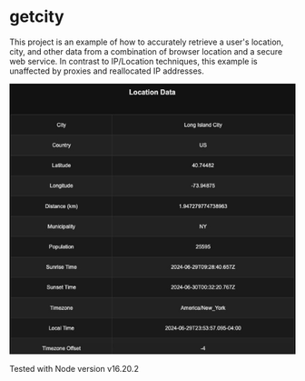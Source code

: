 # getcity
This project is an example of how to accurately retrieve a user's location, city, and other data from a combination of browser location and a secure web service. In contrast to IP/Location techniques, this example is unaffected by proxies and reallocated IP addresses.

![Preview](screenshot.jpg "Preview of Data")

Tested with Node version v16.20.2
